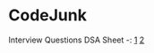 # CodeJunk
Interview Questions DSA Sheet -: 
[1](https://docs.google.com/spreadsheets/d/1MGVBJ8HkRbCnU6EQASjJKCqQE8BWng4qgL0n3vCVOxE/edit#gid=0)
[2](https://docs.google.com/spreadsheets/d/1DUbQbe6LE5iFGXVMRg1CpwpZKAS92zPE5cGgtDCJBJ0/edit?usp=sharing)
